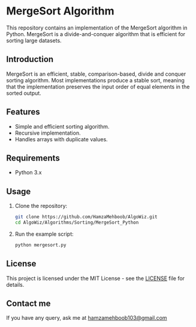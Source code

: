 # MergeSort Algorithm

This repository contains an implementation of the MergeSort algorithm in Python. MergeSort is a divide-and-conquer algorithm that is efficient for sorting large datasets.

## Introduction

MergeSort is an efficient, stable, comparison-based, divide and conquer sorting algorithm. Most implementations produce a stable sort, meaning that the implementation preserves the input order of equal elements in the sorted output.

## Features

- Simple and efficient sorting algorithm.
- Recursive implementation.
- Handles arrays with duplicate values.

## Requirements

- Python 3.x

## Usage

1. Clone the repository:
    ```sh
    git clone https://github.com/HamzaMehboob/AlgoWiz.git
    cd AlgoWiz/Algorithms/Sorting/MergeSort_Python
    ```

2. Run the example script:
    ```sh
    python mergesort.py
    ```

## License

This project is licensed under the MIT License - see the [LICENSE](LICENSE) file for details.

## Contact me

If you have any query, ask me at hamzamehboob103@gmail.com


